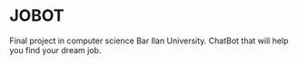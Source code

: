 # JOBOT
Final project in computer science Bar Ilan University. ChatBot that will help you find your dream job.
